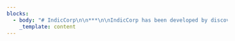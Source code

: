 ```yaml
---
blocks:
  - body: "# IndicCorp\n\n***\n\nIndicCorp has been developed by discovering and scraping thousands of web sources - primarily news, magazines and books, over a duration of several months.\n\nIndicCorp is one of the largest publicly-available corpora for Indian languages. It has also been used to train our released models which have obtained state-of-the-art performance on many tasks.\n\n### Corpus Format\n\nThe corpus is a single large text file containing one sentence per line. The\_[publicly released version](https://indicnlp.ai4bharat.org/corpora/#downloads)\_is randomly shuffled, untokenized and deduplicated.\n\n### Processing Corpus\n\nFor processing the corpus into other forms (tokenized, transliterated etc.), you can use the\_[indicnlp library](https://github.com/anoopkunchukuttan/indic\\_nlp\\_library). As an example, the following code snippet can be used to tokenize the corpus:\n\n```\nfrom indicnlp.tokenize.indic_tokenize import trivial_tokenize\nfrom indicnlp.normalize.indic_normalize import IndicNormalizerFactory\n\nlang = 'kn'\ninput_path = 'kn'\noutput_path = 'kn.tok.txt'\n\nnormalizer_factory = IndicNormalizerFactory()\nnormalizer = normalizer_factory.get_normalizer(lang)\n\ndef process_sent(sent):\n    normalized = normalizer.normalize(sent)\n    processed = ' '.join(trivial_tokenize(normalized, lang))\n    return processed\n\nwith open(input_path, 'r', encoding='utf-8') as in_fp,\\\n\t open(output_path, 'w', encoding='utf-8') as out_fp:\n    for line in in_fp.readlines():\n        sent = line.rstrip('\\n')\n        toksent = process_sent(sent)\n        out_fp.write(toksent)\n        out_fp.write('\\n')\n\n\n\n```\n\n### Citing\n\nIf you are using IndicGLUE, please cite the following article:\n\n```\n@inproceedings{kakwani2020indicnlpsuite,\n    title={{IndicNLPSuite: Monolingual Corpora, Evaluation Benchmarks and Pre-trained Multilingual Language Models for Indian Languages}},\n    author={Divyanshu Kakwani and Anoop Kunchukuttan and Satish Golla and Gokul N.C. and Avik Bhattacharyya and Mitesh M. Khapra and Pratyush Kumar},\n    year={2020},\n    booktitle={Findings of EMNLP},\n}\n\n```\n\n***\n\n### License\n\nIndicCorp\_is licensed under a\_[Creative Commons Attribution-NonCommercial 4.0 International License](http://creativecommons.org/licenses/by-nc/4.0/).\n"
    _template: content
---
```



